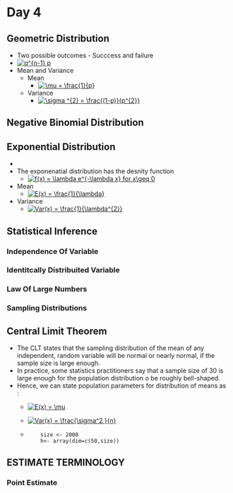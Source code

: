 # Day 4

## Geometric Distribution
- Two possible outcomes - Succcess and failure
- <a href="https://www.codecogs.com/eqnedit.php?latex=q^{n-1}&space;p" target="_blank"><img src="https://latex.codecogs.com/gif.latex?q^{n-1}&space;p" title="q^{n-1} p" /></a>
- Mean and Variance
    - Mean
        - <a href="https://www.codecogs.com/eqnedit.php?latex=\mu&space;=&space;\frac{1}{p}" target="_blank"><img src="https://latex.codecogs.com/gif.latex?\mu&space;=&space;\frac{1}{p}" title="\mu = \frac{1}{p}" /></a>
    - Variance
        - <a href="https://www.codecogs.com/eqnedit.php?latex=\sigma&space;^{2}&space;=&space;\frac{(1-p)}{p^{2}}" target="_blank"><img src="https://latex.codecogs.com/gif.latex?\sigma&space;^{2}&space;=&space;\frac{(1-p)}{p^{2}}" title="\sigma ^{2} = \frac{(1-p)}{p^{2}}" /></a>

## Negative Binomial Distribution

## Exponential Distribution
-
- The exponenatial distribution has the desnity function
    - <a href="https://www.codecogs.com/eqnedit.php?latex=f(x)&space;=&space;\lambda&space;e^{-\lambda&space;x}&space;for&space;x\geq&space;0" target="_blank"><img src="https://latex.codecogs.com/gif.latex?f(x)&space;=&space;\lambda&space;e^{-\lambda&space;x}&space;for&space;x\geq&space;0" title="f(x) = \lambda e^{-\lambda x} for x\geq 0" /></a>
- Mean
    - <a href="https://www.codecogs.com/eqnedit.php?latex=E(x)&space;=&space;\frac{1}{\lambda}" target="_blank"><img src="https://latex.codecogs.com/gif.latex?E(x)&space;=&space;\frac{1}{\lambda}" title="E(x) = \frac{1}{\lambda}" /></a>
- Variance
    - <a href="https://www.codecogs.com/eqnedit.php?latex=Var(x)&space;=&space;\frac{1}{\lambda^{2}}" target="_blank"><img src="https://latex.codecogs.com/gif.latex?Var(x)&space;=&space;\frac{1}{\lambda^{2}}" title="Var(x) = \frac{1}{\lambda^{2}}" /></a>

## Statistical Inference

### Independence Of Variable

### Identitcally Distribuited Variable

### Law Of Large Numbers

### Sampling Distributions

## Central Limit Theorem
- The CLT states that the sampling distribution of the mean of any independent, random variable will be normal or nearly normal, if the sample size is large enough.
- In practice, some statistics practitioners say that a sample size of 30 is large enough for the population distribution o be roughly bell-shaped.
- Hence, we can state population parameters for distribution of means as :
    - <a href="https://www.codecogs.com/eqnedit.php?latex=E(x)&space;=&space;\mu" target="_blank"><img src="https://latex.codecogs.com/gif.latex?E(x)&space;=&space;\mu" title="E(x) = \mu" /></a>
    - <a href="https://www.codecogs.com/eqnedit.php?latex=Var(x)&space;=&space;\frac{\sigma^2&space;}{n}" target="_blank"><img src="https://latex.codecogs.com/gif.latex?Var(x)&space;=&space;\frac{\sigma^2&space;}{n}" title="Var(x) = \frac{\sigma^2 }{n}" /></a>

    -
        ```
            size <- 2000
            h<- array(dim=c(50,size))
        ```
## ESTIMATE TERMINOLOGY
### Point Estimate